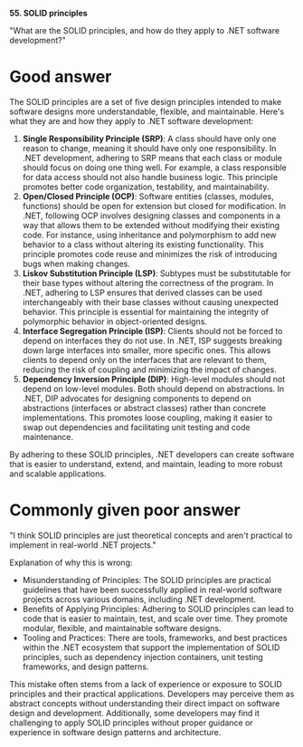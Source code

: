 **55. SOLID principles**

"What are the SOLID principles, and how do they apply to .NET software development?"

# Good answer

The SOLID principles are a set of five design principles intended to make software designs more understandable, flexible, and maintainable. Here's what they are and how they apply to .NET software development:
1.	**Single Responsibility Principle (SRP)**: A class should have only one reason to change, meaning it should have only one responsibility. In .NET development, adhering to SRP means that each class or module should focus on doing one thing well. For example, a class responsible for data access should not also handle business logic. This principle promotes better code organization, testability, and maintainability.
2.	**Open/Closed Principle (OCP)**: Software entities (classes, modules, functions) should be open for extension but closed for modification. In .NET, following OCP involves designing classes and components in a way that allows them to be extended without modifying their existing code. For instance, using inheritance and polymorphism to add new behavior to a class without altering its existing functionality. This principle promotes code reuse and minimizes the risk of introducing bugs when making changes.
3.	**Liskov Substitution Principle (LSP)**: Subtypes must be substitutable for their base types without altering the correctness of the program. In .NET, adhering to LSP ensures that derived classes can be used interchangeably with their base classes without causing unexpected behavior. This principle is essential for maintaining the integrity of polymorphic behavior in object-oriented designs.
4.	**Interface Segregation Principle (ISP)**: Clients should not be forced to depend on interfaces they do not use. In .NET, ISP suggests breaking down large interfaces into smaller, more specific ones. This allows clients to depend only on the interfaces that are relevant to them, reducing the risk of coupling and minimizing the impact of changes.
5.	**Dependency Inversion Principle (DIP)**: High-level modules should not depend on low-level modules. Both should depend on abstractions. In .NET, DIP advocates for designing components to depend on abstractions (interfaces or abstract classes) rather than concrete implementations. This promotes loose coupling, making it easier to swap out dependencies and facilitating unit testing and code maintenance.

By adhering to these SOLID principles, .NET developers can create software that is easier to understand, extend, and maintain, leading to more robust and scalable applications.

# Commonly given poor answer

"I think SOLID principles are just theoretical concepts and aren't practical to implement in real-world .NET projects."

Explanation of why this is wrong:
- Misunderstanding of Principles: The SOLID principles are practical guidelines that have been successfully applied in real-world software projects across various domains, including .NET development.
- Benefits of Applying Principles: Adhering to SOLID principles can lead to code that is easier to maintain, test, and scale over time. They promote modular, flexible, and maintainable software designs.
- Tooling and Practices: There are tools, frameworks, and best practices within the .NET ecosystem that support the implementation of SOLID principles, such as dependency injection containers, unit testing frameworks, and design patterns.

This mistake often stems from a lack of experience or exposure to SOLID principles and their practical applications. Developers may perceive them as abstract concepts without understanding their direct impact on software design and development. Additionally, some developers may find it challenging to apply SOLID principles without proper guidance or experience in software design patterns and architecture.
